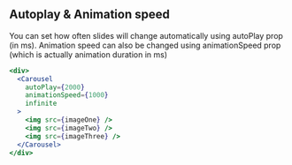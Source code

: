 ## Autoplay & Animation speed
You can set how often slides will change automatically using autoPlay prop (in ms). Animation speed can also be changed using animationSpeed prop (which is actually animation duration in ms)
```jsx render
<div>
  <Carousel
    autoPlay={2000}
    animationSpeed={1000}
    infinite
  >
    <img src={imageOne} />
    <img src={imageTwo} />
    <img src={imageThree} />
  </Carousel>
</div>
```
